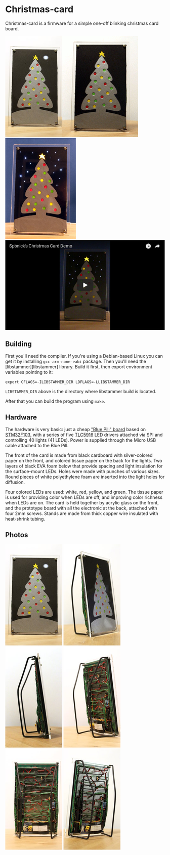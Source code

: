 Christmas-card
==============

Christmas-card is a firmware for a simple one-off blinking christmas card
board.

[![LEDs off, front][thumb_off_front]][photo_off_front][![Rotating][thumb_rotation]][photo_rotation][![LEDs on, front][thumb_on_front]][photo_on_front]
[![Demo video thumbnail][thumb_demo]][video_demo]

Building
--------
First you'll need the compiler. If you're using a Debian-based Linux you can
get it by installing `gcc-arm-none-eabi` package. Then you'll need the
[libstammer][libstammer] library. Build it first, then export environment
variables pointing to it:

    export CFLAGS=-ILIBSTAMMER_DIR LDFLAGS=-LLIBSTAMMER_DIR

`LIBSTAMMER_DIR` above is the directory where libstammer build is located.

After that you can build the program using `make`.

Hardware
--------

The hardware is very basic: just a cheap ["Blue Pill" board][BluePill] based
on [STM32F103][STM32F103], with a series of five [TLC5916][TLC5916] LED
drivers attached via SPI and controlling 40 lights (41 LEDs). Power is
supplied through the Micro USB cable attached to the Blue Pill.

The front of the card is made from black cardboard with silver-colored paper
on the front, and colored tissue paper on the back for the lights. Two layers
of black EVA foam below that provide spacing and light insulation for the
surface-mount LEDs. Holes were made with punches of various sizes. Round
pieces of white polyethylene foam are inserted into the light holes for
diffusion.

Four colored LEDs are used: white, red, yellow, and green. The tissue paper is
used for providing color when LEDs are off, and improving color richness when
LEDs are on. The card is held together by acrylic glass on the front, and the
prototype board with all the electronic at the back, attached with four 2mm
screws. Stands are made from thick copper wire insulated with heat-shrink
tubing.

Photos
------

[![off_front][thumb_off_front]][photo_off_front]
[![off_front_left][thumb_off_front_left]][photo_off_front_left]
[![off_right][thumb_off_right]][photo_off_right]
[![off_back_right][thumb_off_back_right]][photo_off_back_right]
[![off_back][thumb_off_back]][photo_off_back]
[![off_back_left][thumb_off_back_left]][photo_off_back_left]

[BluePill]: http://item.taobao.com/item.htm?spm=a1z10.1-c.w4004-9679183684.4.26lLDG&id=22097803050
[STM32F103]: http://www.st.com/en/microcontrollers/stm32f103.html
[TLC5916]: http://www.ti.com/product/TLC5916
[photo_off_back]: photos/off_back.jpg
[photo_off_back_left]: photos/off_back_left.jpg
[photo_off_back_right]: photos/off_back_right.jpg
[photo_off_front]: photos/off_front.jpg
[photo_off_front_left]: photos/off_front_left.jpg
[photo_off_right]: photos/off_right.jpg
[photo_on_front]: photos/on_front.jpg
[photo_rotation]: photos/rotation.gif
[thumb_off_back]: thumbs/off_back.jpg
[thumb_off_back_left]: thumbs/off_back_left.jpg
[thumb_off_back_right]: thumbs/off_back_right.jpg
[thumb_off_front]: thumbs/off_front.jpg
[thumb_off_front_left]: thumbs/off_front_left.jpg
[thumb_off_right]: thumbs/off_right.jpg
[thumb_on_front]: thumbs/on_front.jpg
[thumb_rotation]: thumbs/rotation.gif
[thumb_demo]: thumbs/demo.jpg
[video_demo]: https://youtu.be/78oc3YEZnP0
